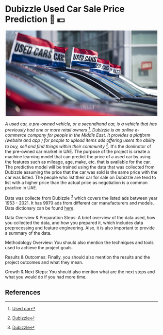 # Dubizzle Used Car Sale Price Prediction 🚗 💵

<div align='center'>
    <img src='Images/used_cars.png' width=500>
</div>

*A used car, a pre-owned vehicle, or a secondhand car, is a vehicle that has previously had one or more retail owners [^1]. Dubizzle is an online e-commerce company for people in the Middle East. It provides a platform (website and app ) for people to upload items ads offering users the ability to buy, sell and find things within their community [^2].* It's the dominotor of the pre-owned car market in UAE. The purpose of the project is create a machine learning model that can predict the price of a used car by using the features such as mileage, age, make, etc. that is available for the car. The predictive model will be trained using the data that was collected from Dubizzle assuming the price that the car was sold is the same price with the car was listed. The people who list their car for sale on Dubizzle are tend to list with a higher price than the actual price as negotiation is a common practice in UAE. 

Data was collecte from Dubizzle [^3] which covers the listed ads between year 1953 - 2021. It has 9970 ads from different car manufacturers and models. Data dictionary can be found [here](Data/README.md).

Data Overview & Preparation Steps: A brief overview of the data used, how you collected the data, and how you prepared it, which includes data preprocessing and feature engineering. Also, it is also important to provide a summary of the data.

Methodology Overview: You should also mention the techniques and tools used to achieve the project goals.

Results & Outcomes: Finally, you should also mention the results and the project outcomes and what they mean.

Growth & Next Steps: You should also mention what are the next steps and what you would do if you had more time.

## References

[^1]: [Used car](https://en.wikipedia.org/wiki/Used_car)

[^2]: [Dubizzle](https://everipedia.org/wiki/lang_en/dubizzle)

[^3]: [Dubizzle](https://www.dubizzle.com/)
